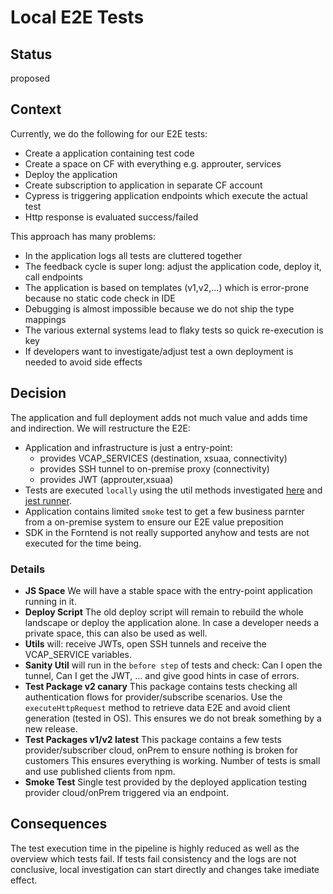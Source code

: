 # Local E2E Tests

## Status

proposed

## Context

Currently, we do the following for our E2E tests:

- Create a application containing test code
- Create a space on CF with everything e.g. approuter, services
- Deploy the application
- Create subscription to application in separate CF account
- Cypress is triggering application endpoints which execute the actual test
- Http response is evaluated success/failed

This approach has many problems:

- In the application logs all tests are cluttered together
- The feedback cycle is super long: adjust the application code, deploy it, call endpoints
- The application is based on templates (v1,v2,...) which is error-prone because no static code check in IDE
- Debugging is almost impossible because we do not ship the type mappings
- The various external systems lead to flaky tests so quick re-execution is key
- If developers want to investigate/adjust test a own deployment is needed to avoid side effects

## Decision

The application and full deployment adds not much value and adds time and indirection.
We will restructure the E2E:

- Application and infrastructure is just a entry-point:
  - provides VCAP_SERVICES (destination, xsuaa, connectivity)
  - provides SSH tunnel to on-premise proxy (connectivity)
  - provides JWT (approuter,xsuaa)
- Tests are executed `locally` using the util methods investigated [here](https://github.tools.sap/cloudsdk/sdk-js/pull/155/files) and [jest runner](https://jestjs.io/).
- Application contains limited `smoke` test to get a few business parnter from a on-premise system to ensure our E2E value preposition
- SDK in the Forntend is not really supported anyhow and tests are not executed for the time being.

### Details

- **JS Space** We will have a stable space with the entry-point application running in it.
- **Deploy Script** The old deploy script will remain to rebuild the whole landscape or deploy the application alone.
  In case a developer needs a private space, this can also be used as well.
- **Utils** will: receive JWTs, open SSH tunnels and receive the VCAP_SERVICE variables.
- **Sanity Util** will run in the `before step` of tests and check: Can I open the tunnel, Can I get the JWT, ... and give good hints in case of errors.
- **Test Package v2 canary** This package contains tests checking all authentication flows for provider/subscribe scenarios.
  Use the `executeHttpRequest` method to retrieve data E2E and avoid client generation (tested in OS).
  This ensures we do not break something by a new release.
- **Test Packages v1/v2 latest** This package contains a few tests provider/subscriber cloud, onPrem to ensure nothing is broken for customers
  This ensures everything is working. Number of tests is small and use published clients from npm.
- **Smoke Test** Single test provided by the deployed application testing provider cloud/onPrem triggered via an endpoint.

## Consequences

The test execution time in the pipeline is highly reduced as well as the overview which tests fail.
If tests fail consistency and the logs are not conclusive, local investigation can start directly and changes take imediate effect.
